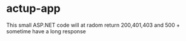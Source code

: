 # actup-app
This small ASP.NET code will at radom return 200,401,403 and 500 + sometime have a long response


